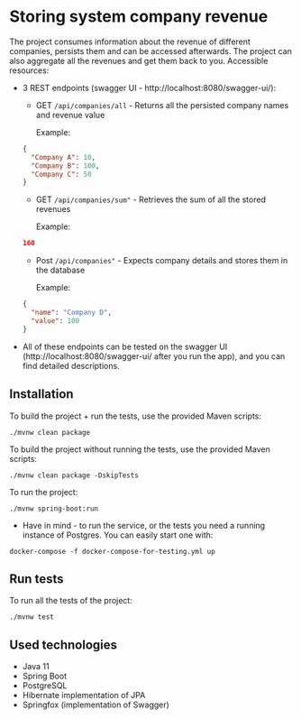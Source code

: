 # Storing system company revenue

The project consumes information about the revenue of different companies, persists them and can be accessed afterwards.
The project can also aggregate all the revenues and get them back to you.
Accessible resources:

* 3 REST endpoints (swagger UI - http://localhost:8080/swagger-ui/):
    * GET `/api/companies/all` - Returns all the persisted company names and revenue value
      
      Example:

    ```json
    {
      "Company A": 10,
      "Company B": 100,
      "Company C": 50
    }
    ```
    * GET `/api/companies/sum"` - Retrieves the sum of all the stored revenues
      
      Example:
    ```json
    160
    ```
    * Post `/api/companies"` - Expects company details and stores them in the database

      Example:
    ```json
    {
      "name": "Company D",
      "value": 100
    }
    ```

* All of these endpoints can be tested on the swagger UI (http://localhost:8080/swagger-ui/ after you run the app), and you can find detailed descriptions.


## Installation

To build the project + run the tests, use the provided Maven scripts:
```   
./mvnw clean package
```
To build the project without running the tests, use the provided Maven scripts:
```   
./mvnw clean package -DskipTests
```
To run the project:
```
./mvnw spring-boot:run
```

* Have in mind - to run the service, or the tests you need a running instance of Postgres. You can easily start one with:
```
docker-compose -f docker-compose-for-testing.yml up
```

## Run tests

To run all the tests of the project:
```
./mvnw test
```

## Used technologies

* Java 11
* Spring Boot
* PostgreSQL
* Hibernate implementation of JPA
* Springfox (implementation of Swagger)
